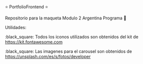:star: PortfolioFrontend :star:


Repositorio para la maqueta Modulo 2 Argentina Programa :space_invader:

Utilidades:

:black_square: Todos los iconos utilizados son obtenidos del kit de https://kit.fontawesome.com

:black_square: Las imagenes para el carousel son obtenidos de https://unsplash.com/es/s/fotos/developer


